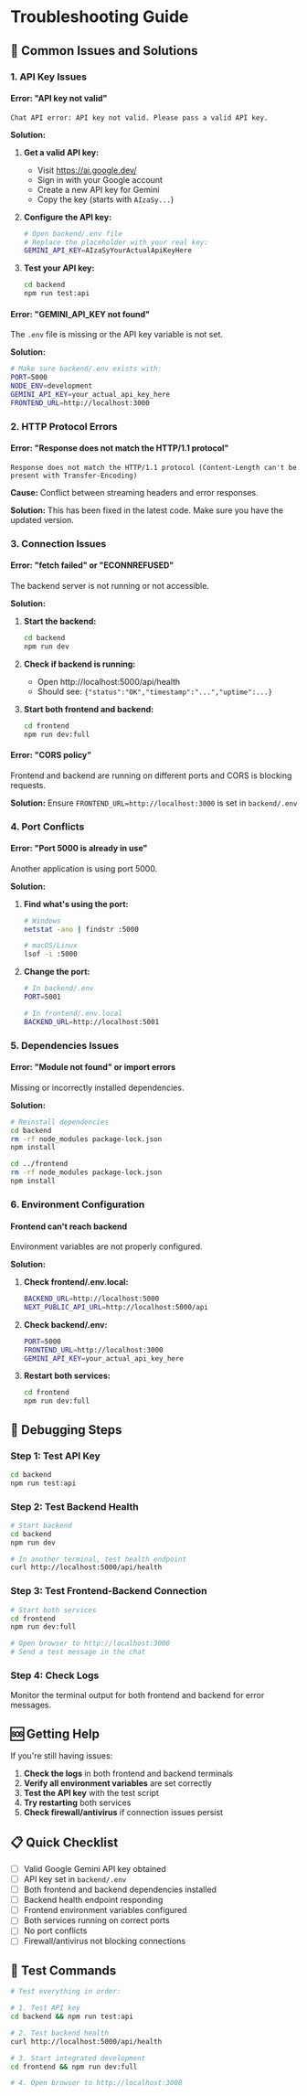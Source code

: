 # Troubleshooting Guide

## 🚨 Common Issues and Solutions

### 1. API Key Issues

#### Error: "API key not valid"
```
Chat API error: API key not valid. Please pass a valid API key.
```

**Solution:**
1. **Get a valid API key:**
   - Visit https://ai.google.dev/
   - Sign in with your Google account
   - Create a new API key for Gemini
   - Copy the key (starts with `AIzaSy...`)

2. **Configure the API key:**
   ```bash
   # Open backend/.env file
   # Replace the placeholder with your real key:
   GEMINI_API_KEY=AIzaSyYourActualApiKeyHere
   ```

3. **Test your API key:**
   ```bash
   cd backend
   npm run test:api
   ```

#### Error: "GEMINI_API_KEY not found"
The `.env` file is missing or the API key variable is not set.

**Solution:**
```bash
# Make sure backend/.env exists with:
PORT=5000
NODE_ENV=development
GEMINI_API_KEY=your_actual_api_key_here
FRONTEND_URL=http://localhost:3000
```

### 2. HTTP Protocol Errors

#### Error: "Response does not match the HTTP/1.1 protocol"
```
Response does not match the HTTP/1.1 protocol (Content-Length can't be present with Transfer-Encoding)
```

**Cause:** Conflict between streaming headers and error responses.

**Solution:** This has been fixed in the latest code. Make sure you have the updated version.

### 3. Connection Issues

#### Error: "fetch failed" or "ECONNREFUSED"
The backend server is not running or not accessible.

**Solution:**
1. **Start the backend:**
   ```bash
   cd backend
   npm run dev
   ```

2. **Check if backend is running:**
   - Open http://localhost:5000/api/health
   - Should see: `{"status":"OK","timestamp":"...","uptime":...}`

3. **Start both frontend and backend:**
   ```bash
   cd frontend
   npm run dev:full
   ```

#### Error: "CORS policy"
Frontend and backend are running on different ports and CORS is blocking requests.

**Solution:** Ensure `FRONTEND_URL=http://localhost:3000` is set in `backend/.env`

### 4. Port Conflicts

#### Error: "Port 5000 is already in use"
Another application is using port 5000.

**Solution:**
1. **Find what's using the port:**
   ```bash
   # Windows
   netstat -ano | findstr :5000
   
   # macOS/Linux
   lsof -i :5000
   ```

2. **Change the port:**
   ```bash
   # In backend/.env
   PORT=5001
   
   # In frontend/.env.local
   BACKEND_URL=http://localhost:5001
   ```

### 5. Dependencies Issues

#### Error: "Module not found" or import errors
Missing or incorrectly installed dependencies.

**Solution:**
```bash
# Reinstall dependencies
cd backend
rm -rf node_modules package-lock.json
npm install

cd ../frontend
rm -rf node_modules package-lock.json
npm install
```

### 6. Environment Configuration

#### Frontend can't reach backend
Environment variables are not properly configured.

**Solution:**
1. **Check frontend/.env.local:**
   ```bash
   BACKEND_URL=http://localhost:5000
   NEXT_PUBLIC_API_URL=http://localhost:5000/api
   ```

2. **Check backend/.env:**
   ```bash
   PORT=5000
   FRONTEND_URL=http://localhost:3000
   GEMINI_API_KEY=your_actual_api_key_here
   ```

3. **Restart both services:**
   ```bash
   cd frontend
   npm run dev:full
   ```

## 🔧 Debugging Steps

### Step 1: Test API Key
```bash
cd backend
npm run test:api
```

### Step 2: Test Backend Health
```bash
# Start backend
cd backend
npm run dev

# In another terminal, test health endpoint
curl http://localhost:5000/api/health
```

### Step 3: Test Frontend-Backend Connection
```bash
# Start both services
cd frontend
npm run dev:full

# Open browser to http://localhost:3000
# Send a test message in the chat
```

### Step 4: Check Logs
Monitor the terminal output for both frontend and backend for error messages.

## 🆘 Getting Help

If you're still having issues:

1. **Check the logs** in both frontend and backend terminals
2. **Verify all environment variables** are set correctly
3. **Test the API key** with the test script
4. **Try restarting** both services
5. **Check firewall/antivirus** if connection issues persist

## 📋 Quick Checklist

- [ ] Valid Google Gemini API key obtained
- [ ] API key set in `backend/.env`
- [ ] Both frontend and backend dependencies installed
- [ ] Backend health endpoint responding
- [ ] Frontend environment variables configured
- [ ] Both services running on correct ports
- [ ] No port conflicts
- [ ] Firewall/antivirus not blocking connections

## 🎯 Test Commands

```bash
# Test everything in order:

# 1. Test API key
cd backend && npm run test:api

# 2. Test backend health
curl http://localhost:5000/api/health

# 3. Start integrated development
cd frontend && npm run dev:full

# 4. Open browser to http://localhost:3000
```
